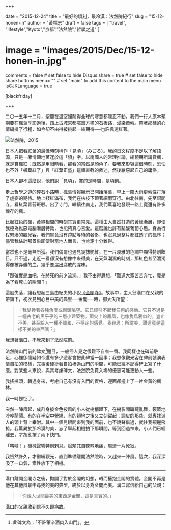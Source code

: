 +++

date = "2015-12-24"
title = "最好的頃刻，最冷漠：法然院紀行"
slug = "15-12-honen-in"
author = "黃樵志"
draft = false
tags = [ "travel", "lifestyle","Kyoto","京都","法然院","哲學之道" ]
# image = "images/2015/Dec/15-12-honen-in.jpg"
comments = false  # set false to hide Disqus
share = true	# set false to hide share buttons
menu= ""  # set "main" to add this content to the main menu
isCJKLanguage = true

[blackfriday]

+++

二〇一五年十二月，聖嬰在溫室裡鬧得全球的寒意都隱忍不動。我們一行人原本預期要在楓葉季節過後，踏上古城京都喧囂方盡的石板路，浸染蕭索。帶著那樣的心情編排了行程，如今卻不由得被挑起一絲期待──也許楓還紅著。

<!--more-->

![法然院，2015](http://eternallogger.com/images/2015/Dec/15-12-honen-in.jpg)

日本人把看紅葉的最佳時刻稱作「見頃」（みごろ）。我的日文程度不足以了解語源，只是一廂情願地著迷於這「頃」字。以南國人的常理推論，總預期所謂賞楓，就是賞楓紅；既然是用眼睛看，那看的當然是顏色了。要我來形容這個時刻，恐怕也不外「楓葉紅了」與「紅葉正盛」這類直截的敘述，然後厭惡起自己的庸俗。

日本人卻不這麼說，他們說「見頃」，賞的是時間，是頃刻。

走上哲學之道的碎石小路時，楓葉情報顯示已開始落葉，早上一陣大雨更索性打落了虛妄的期待。地上殘紅滿布，我們在枯枝下頂著細雨穿行。由北往南，先至銀閣寺，看紅葉青苔斑駁。出了寺門，繼續往南走，我們驚喜地發現一路上竟還有許多倖存的楓。

比起紅色的楓，黃綠相間的時刻其實更常見。這種由大自然打造的黃綠漸層，即便我極為厭惡電腦漸層特效，也能夠真心喜愛。這麼說也許有點酸葡萄心態。身為行程緊湊的觀光客，我們畢竟沒有蹲點等待的奢侈，也沒見過整片都紅透了的楓林；儘管我估計那景象即使對當地人而言，也肯定十分難得。

當然也不是毫無所獲。我們偶爾也遇見幾抹艷紅，在一片淡雅的色調中顯得特別眩目。只不過，走近一看卻沒有想像中來得美，在天氣潮濕的時刻，那紅色甚至濃濁得像被弄髒的血，幾乎要溢出腐敗的腥味。

「那確實是血吧，在將死的前夕流淌。」我不由得思想，「難道大家苦苦奔忙，竟是為了看死亡的瞬間？」

這股失落，讓我想起三島由紀夫的小說[《金閣寺》](https://zh.wikipedia.org/zh-tw/%E9%87%91%E9%96%A3%E5%AF%BA_%28%E5%B0%8F%E8%AA%AA%29)。故事中，主人翁溝口在父親的帶領下，初次見到心目中美的典型──金閣──時，卻大失所望：

> 「我變換著各種角度或側頭眺望。它已經引不起我任何的感動。它只不過是一幢古老的黑乎乎的三層小建築物。頂尖上的鳳凰，也像隻烏鴉似的。豈止不美，甚至給人一種不調和、不穩定的感覺。我尋思：所謂美，難道竟是這樣不美的東西嗎？」

我想著溝口，不覺來到了法然院前。

法然院山門前的碑文[^1]醒目，一般俗人見之很難不自省一番。我同樣也在碑前駐足，心裡卻懷疑如今還有多少遊客會把此碑當一回事；我想像觀光客在碑前裝演表情自拍的模樣，完事後硬挺著自拍棒過山門的瞬間，可能已經不記得碑上寫了什麼。對某些人來說，與其考慮碑文，法然院免費入場的優惠可能更動人一些。

我搖搖頭，轉過身來，考慮自己有沒有入門的資格，迎面卻撞上了一片金黃的楓林。

我一時愣怔了。

突然一陣風起，成群身披金色披風的小人從樹梢躍下，在樹影間蹁躚亂舞，簌簌地吵吵鬧鬧。有的在半空中縈繞，有的頓地之後又立刻躍起；調皮的那些，就專找遊人的頭上背上攀附。其中一個晃眼間來到我的面前，也不說聲借過，就往我頰邊飛掠。我驚異於那冷漠的美，忘了舉起相機拍下那瞬間，等到回過神來，小人們已經離去，才胡亂按了兩下快門。

「喀噠！」機械聲響特別刺耳。臉頰兀自辣辣地痛，周遭一片死寂。

我悵然許久，才繼續觀光，直到準備離開法然院時，又趕來一陣風。這次，我深深吸了一口氣，索性放下了相機。

------

溝口離開金閣寺之後，拋開了對於金閣的幻想，轉而擁抱金閣的實體。金閣不再是他在其他風景中尋找的美的典型，終於以身為金閣而美。溝口寫信給自己的父親：

> 「你說人世間最美的東西是金閣，這是真實的。」

溝口的父親收到信不久即病故。

[^1]: 此碑文為：「不許葷辛酒肉入山門」。